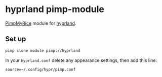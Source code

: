 # hyprland pimp-module

[PimpMyRice](https://github.com/daddodev/pimpmyrice) module for [hyprland](https://hyprland.org).

## Set up

```bash
pimp clone module pimp://hyprland
```

In your `hyprland.conf` delete any appearance settings, then add this line:


```
source=~/.config/hypr/pimp.conf
```
